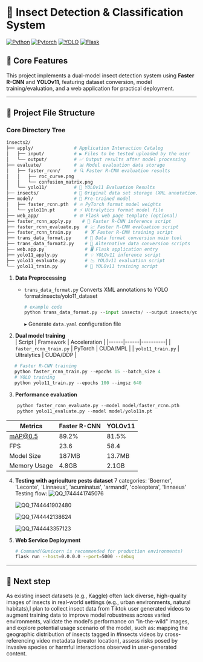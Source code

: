 # 🐞 Insect Detection & Classification System

[![Python](https://img.shields.io/badge/Python-3.8%2B-blue)](https://www.python.org/)
[![Pytorch](https://img.shields.io/badge/PyTorch-2.0+-red)](https://pytorch.org/)
[![YOLO](https://img.shields.io/badge/YOLOv11-ultralytics-green)](https://github.com/ultralytics/ultralytics)
[![Flask](https://img.shields.io/badge/Flask-API%20Ready-lightgrey)](https://flask.palletsprojects.com/)
## 🚀 Core Features
This project implements a dual-model insect detection system using &zwnj;**Faster R-CNN**&zwnj; and &zwnj;**YOLOv11**&zwnj;, featuring dataset conversion, model training/evaluation, and a web application for practical deployment.

---
## 📂 Project File Structure
### Core Directory Tree
```bash
insects2/
├── apply/               # Application Interaction Catalog
│   ├── input/           # ▶️ Files to be tested uploaded by the user
│   └── output/          # ✅ Output results after model processing
├── evaluate/            # 📊 Model evaluation data storage
│   ├── faster_rcnn/     # 🔍 Faster R-CNN evaluation results
│   │   ├── roc_curve.png
│   │   └── confusion_matrix.png
│   └── yolo11/          # 🚀 YOLOv11 Evaluation Results
├── insects/             # 🐛 Original data set storage (XML annotation)
├── model/               # 🤖 Pre-trained model 
│   ├── faster_rcnn.pth  # 🔥 PyTorch format model weights
│   └── yolo11n.pt       # ⚡ Ultralytics format model file
├── web_app/             # 🌐 Flask web page template (optional)
├── faster_rcnn_apply.py    # 🎯 Faster R-CNN inference script
├── faster_rcnn_evaluate.py  # 📈 Faster R-CNN evaluation script
├── faster_rcnn_train.py     # 🏋️ Faster R-CNN training script
├── trans_data_format.py     # 🔄 Data format conversion main tool
├── trans_data_format2.py    # 🔧 Alternative data conversion scripts
├── web.app.py               # 🖥️ Flask application entry
├── yolo11_apply.py          # 💡 YOLOv11 inference script
├── yolo11_evaluate.py       # 📉 YOLOv11 evaluation script
└── yolo11_train.py          # 🚂 YOLOv11 training script

```

1. &zwnj;**Data Preprocessing**&zwnj;  
   - `trans_data_format.py`
   Converts XML annotations to YOLO format:insects/yolo11_dataset
     ```python
     # example code
     python trans_data_format.py --input insects/ --output insects/yolo_dataset
     ```
     ▸ Generate `data.yaml` configuration file

2. &zwnj;**Dual model training**&zwnj;  
   | Script | Framework | Acceleration |
   |------|------|----------|
   | `faster_rcnn_train.py` | PyTorch | CUDA/MPL |
   | `yolo11_train.py` | Ultralytics | CUDA/DDP |
  ```python
     # Faster R-CNN training
     python faster_rcnn_train.py --epochs 15 --batch_size 4
     # YOLO training
     python yolo11_train.py --epochs 100 --imgsz 640
  ```
3. &zwnj;**Performance evaluation**&zwnj;
  ```python
      python faster_rcnn_evaluate.py --model model/faster_rcnn.pth
      python yolo11_evaluate.py --model model/yolo11n.pt
  ```

   | Metrics| Faster R-CNN | YOLOv11 |
   |------|------|----------|
   | mAP@0.5 | 89.2%| 81.5% |
   | FPS | 23.6 | 58.4 |
   | Model Size | 187MB | 13.7MB |
   | Memory Usage | 4.8GB | 2.1GB |
   
4. &zwnj;**Testing with agriculture pests dataset**&zwnj;
   7 categories: 'Boerner', 'Leconte', 'Linnaeus', 'acuminatus', 'armandi', 'coleoptera', 'linnaeus'
   Testing flow:
   ![QQ_1744441745076](https://github.com/user-attachments/assets/99412546-9a78-4711-a28d-dc60f8431559)

   ![QQ_1744441902480](https://github.com/user-attachments/assets/a5bced5b-9b6d-4e07-97d4-80f7de0e43a6)

   ![QQ_1744442138624](https://github.com/user-attachments/assets/7fff17c7-c612-476f-a2dd-f21397f325db)

   ![QQ_1744443357123](https://github.com/user-attachments/assets/76a7f76d-aec2-4eee-b06a-1c27eb6e9bfd)

   
5. &zwnj;**Web Service Deployment**&zwnj;  
   ```bash
   # Command(Gunicorn is recommended for production environments)
   flask run --host=0.0.0.0 --port=5000 --debug
   ```
---
## 🚀 Next step 
   As existing insect datasets (e.g., Kaggle) often lack diverse, high-quality images of insects in real-world settings (e.g., urban environments, natural habitats),I plan to collect insect data from Tiktok user generated videos to augment training data to improve model robustness across varied environments, validate the model’s performance on "in-the-wild" images, and explore potential usage scenario of the model, such as: mapping the geographic distribution of insects tagged in #insects videos by cross-referencing video metadata (creator location), assess risks posed by invasive species or harmful interactions observed in user-generated content.

 



   
   

